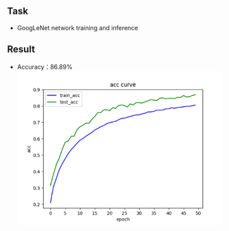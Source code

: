 ## Task
* GoogLeNet network training and inference

  

## Result



* Accuracy：86.89%
![Accuracy Curve](./assets/Accuracy.png)
